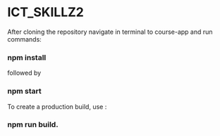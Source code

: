 # ICT_SKILLZ2

After cloning the repository navigate in terminal to course-app and run commands:

### npm install

followed by

### npm start

To create a production build, use :

### npm run build.
